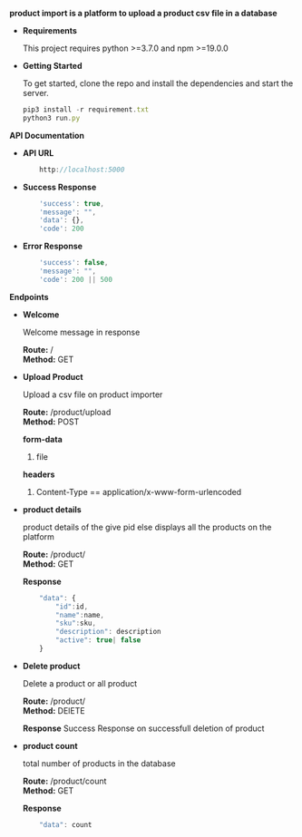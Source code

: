 <b>product import is a platform to upload a product csv file in a database</b>

- <b>Requirements</b>

    This project requires python >=3.7.0 and npm >=19.0.0

- <b>Getting Started</b>

    To get started, clone the repo and install the dependencies and start the server.

    ```js
    pip3 install -r requirement.txt
    python3 run.py
    ```

<b> API Documentation </b>

- <b> API URL</b>
    ```js
        http://localhost:5000
    ```


- <b>Success Response</b>

    ```js
        'success': true,
        'message': "",
        'data': {}, 
        'code': 200
    ```

- <b>Error Response</b>

    ```js
        'success': false,
        'message': "",
        'code': 200 || 500
    ```


<b>Endpoints</b>

- <b>Welcome</b>

    Welcome message in response

    <b>Route:</b> / <br>
    <b>Method:</b> GET

- <b>Upload Product</b>

    Upload a csv file on product importer

    <b>Route:</b> /product/upload <br>
    <b>Method:</b> POST

    <b>form-data</b>
    1. file

    <b>headers</b>
    1. Content-Type == application/x-www-form-urlencoded 


- <b>product details</b>
    
    product details of the give pid else displays all the products on the platform

    <b>Route:</b> /product/<pid> <br>
    <b>Method:</b> GET

    
    <b> Response </b>
    ```js
        "data": {
            "id":id,
            "name":name,
            "sku":sku,
            "description": description
            "active": true| false
        }
    ```

- <b>Delete product</b>
    
    Delete a product or all product

    <b>Route:</b> /product/<pid> <br>
    <b>Method:</b> DElETE

    <b>Response</b>
    Success Response on successfull deletion of product

- <b>product count</b>
    
    total number of products in the database

    <b>Route:</b> /product/count<pid> <br>
    <b>Method:</b> GET

    
    <b> Response </b>
    ```js
        "data": count
    ```


